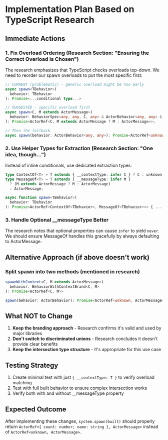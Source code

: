 # Implementation Plan Based on TypeScript Research

## Immediate Actions

### 1. Fix Overload Ordering (Research Section: "Ensuring the Correct Overload is Chosen")

The research emphasizes that TypeScript checks overloads top-down. We need to reorder our spawn overloads to put the most specific first:

```typescript
// CURRENT (problematic) - generic overload might be too early
async spawn<TBehavior>(
  behavior: TBehavior
): Promise<...conditional type...>

// SUGGESTED - specific overload first
async spawn<C, M extends ActorMessage>(
  behavior: BehaviorSpec<any, any, C, any> & ActorBehavior<any, any> & { __contextType: C; __messageType?: M }
): Promise<ActorRef<C, M extends ActorMessage ? M : ActorMessage>>;

// Then the fallback
async spawn(behavior: ActorBehavior<any, any>): Promise<ActorRef<unknown, ActorMessage>>;
```

### 2. Use Helper Types for Extraction (Research Section: "One idea, though...")

Instead of inline conditionals, use dedicated extraction types:

```typescript
type ContextOf<T> = T extends { __contextType: infer C } ? C : unknown;
type MessageOf<T> = T extends { __messageType: infer M }
  ? (M extends ActorMessage ? M : ActorMessage)
  : ActorMessage;

async function spawn<TBehavior>(
  behavior: TBehavior
): Promise<ActorRef<ContextOf<TBehavior>, MessageOf<TBehavior>>> { ... }
```

### 3. Handle Optional __messageType Better

The research notes that optional properties can cause `infer` to yield `never`. We should ensure MessageOf handles this gracefully by always defaulting to ActorMessage.

## Alternative Approach (if above doesn't work)

### Split spawn into two methods (mentioned in research)

```typescript
spawnWithContext<C, M extends ActorMessage>(
  behavior: BehaviorWithContextBrand<C, M>
): Promise<ActorRef<C, M>>

spawn(behavior: ActorBehavior): Promise<ActorRef<unknown, ActorMessage>>
```

## What NOT to Change

1. **Keep the branding approach** - Research confirms it's valid and used by major libraries
2. **Don't switch to discriminated unions** - Research concludes it doesn't provide clear benefits
3. **Keep the intersection type structure** - It's appropriate for this use case

## Testing Strategy

1. Create minimal test with just `{ __contextType: T }` to verify overload matching
2. Test with full built behavior to ensure complex intersection works
3. Verify both with and without __messageType property

## Expected Outcome

After implementing these changes, `system.spawn(built)` should properly return `ActorRef<{ count: number; name: string }, ActorMessage>` instead of `ActorRef<unknown, ActorMessage>`.